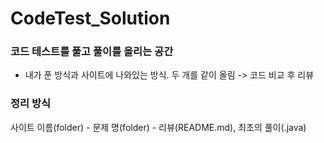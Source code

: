 # CodeTest_Solution

### 코드 테스트를 풀고 풀이를 올리는 공간

- 내가 푼 방식과 사이트에 나와있는 방식. 두 개를 같이 올림 -> 코드 비교 후 리뷰

### 정리 방식

사이트 이름(folder) - 문제 명(folder) - 리뷰(README.md), 최초의 풀이(.java)
